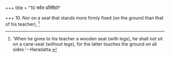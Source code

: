 +++
title = "10 सर्वतः प्रतिष्ठिते"

+++
10. Nor on a seat that stands more firmly fixed (on the ground than that of his teacher), [^4] 


[^4]:  'When he gives to his teacher a wooden seat (with legs), he shall not sit on a cane-seat (without legs), for the latter touches the ground on all sides.'--Haradatta.
